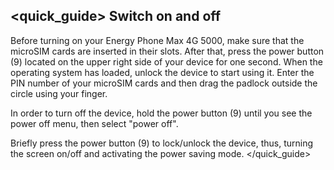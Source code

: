 ## <quick_guide> Switch on and off

Before turning on your Energy Phone Max 4G 5000, make sure that the microSIM cards are inserted in their slots. After that, press the power button (9) located on the upper right side of your device for one second. When the operating system has loaded, unlock the device to start using it. Enter the PIN number of your microSIM cards and then drag the padlock outside the circle using your finger.

In order to turn off the device, hold the power button (9) until you see the power off menu, then select "power off".

Briefly press the power button (9) to lock/unlock the device, thus, turning the screen on/off and activating the power saving mode.
</quick_guide>

